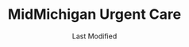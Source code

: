 ---
layout: location-page
date: Last Modified
description: "Local COVID-19 testing is available at MidMichigan Urgent Care in Clare, Michigan, USA."
permalink: "locations/michigan/clare/midmichigan-urgent-care/"
tags:
  - locations
  - michigan
title: MidMichigan Urgent Care
uniqueName: midmichigan-urgent-care
state: Michigan
stateAbbr: MI
hood: "Clare"
address: "700 W 5th St"
city: "Clare"
zip: "48617"
zipsNearby: "48417 48610 48801 48806 48611 48703 49304 48807 49305 48706 48707 48708 48710 48612 48809 48887 49307 49309 49310 49618 48614 48615 48722 49312 49601 48724 48811 48812 49319 49623 48616 49320 48617 48618 49322 48818 48620 48829 48830 48831 48832 48732 48833 49631 49632 48622 48834 48870 49633 48835 48734 48787 48623 48624 49326 49738 49739 48838 48739 49638 48625 48626 48841 49639 48627 48628 48629 48630 49329 48845 49642 48846 49644 48847 48631 48632 49651 48633 48850 49655 48634 48635 49656 48636 48851 49657 48852 49663 48853 49665 49332 48637 49667 49668 48856 48640 48641 48642 48667 48670 48674 48686 49336 48804 48858 48859 48860 48747 48748 49337 48862 48649 48749 48865 48866 49338 48871 48873 49339 48650 48874 48756 48651 49677 48757 49340 48613 48652 48877 49342 48653 48878 48654 48601 48602 48603 48604 48605 48606 48607 48608 48609 48638 48663 48655 48656 48879 48880 49343 48657 49679 48883 48884 48885 48886 49680 48658 48888 49346 48659 48889 49347 48765 49688 48766 48891 48893 48661 48662 49349 48770 48896 48736 48802" 
mapUrl: "http://maps.apple.com/?q=MidMichigan+Urgent+Care&address=700+W+5th+St,Clare,Michigan,48617"
locationType: Drive-thru
phone: "989-386-9911"
website: "undefined"
onlineBooking: undefined
closed: undefined
closedUpdate: May 23rd, 2020
notes: "Open to all."
days: Contact for hours of operation.
ctaMessage: Call 989-386-9911
ctaUrl: "tel:989-386-9911"
---